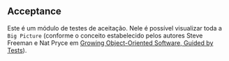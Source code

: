 ## Acceptance

Este é um módulo de testes de aceitação. Nele é possível visualizar toda a `Big Picture` (conforme o conceito estabelecido pelos autores Steve Freeman e Nat Pryce em [Growing Object-Oriented Software, Guided by Tests](https://www.amazon.com.br/Growing-Object-Oriented-Software-Guided-Tests/dp/0321503627)).
